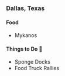 
### Dallas, Texas

#### Food 
- Mykanos

#### Things to Do :eyes:
 - Sponge Docks
 - Food Truck Rallies
